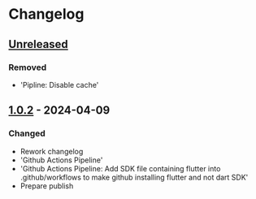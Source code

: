 # Changelog

## [Unreleased]

### Removed

- 'Pipline: Disable cache'

## [1.0.2] - 2024-04-09

### Changed

- Rework changelog
- 'Github Actions Pipeline'
- 'Github Actions Pipeline: Add SDK file containing flutter into .github/workflows to make github installing flutter and not dart SDK'
- Prepare publish

[Unreleased]: https://github.com/inlavigo/gg_is_github/compare/1.0.2...HEAD
[1.0.2]: https://github.com/inlavigo/gg_is_github/tag/%tag
